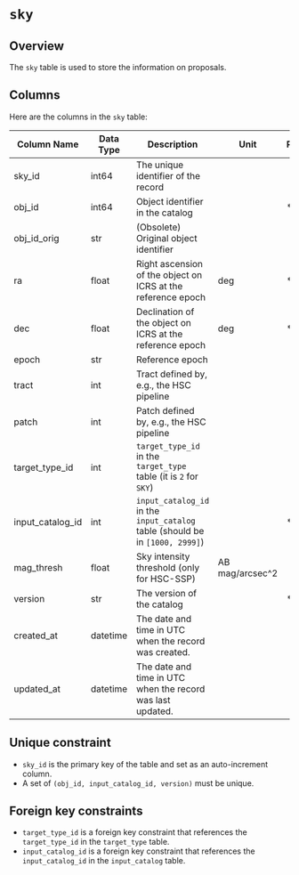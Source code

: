 # `sky`

## Overview

The `sky` table is used to store the information on proposals.

## Columns

Here are the columns in the `sky` table:

| Column Name      | Data Type | Description                                                                   | Unit            | Required | Default |
|------------------|-----------|-------------------------------------------------------------------------------|-----------------|----------|---------|
| sky_id           | int64     | The unique identifier of the record                                           |                 |          |         |
| obj_id           | int64     | Object identifier in the catalog                                              |                 | *        |         |
| obj_id_orig      | str       | (Obsolete) Original object identifier                                         |                 |          |         |
| ra               | float     | Right ascension of the object on ICRS at the reference epoch                  | deg             | *        |         |
| dec              | float     | Declination of the object on ICRS at the reference epoch                      | deg             | *        |         |
| epoch            | str       | Reference epoch                                                               |                 |          | J2000.0 |
| tract            | int       | Tract defined by, e.g., the HSC pipeline                                      |                 |          |         |
| patch            | int       | Patch defined by, e.g., the HSC pipeline                                      |                 |          |         |
| target_type_id   | int       | `target_type_id` in the `target_type` table (it is `2` for `SKY`)             |                 |          | 2       |
| input_catalog_id | int       | `input_catalog_id` in the `input_catalog` table (should be in `[1000, 2999]`) |                 | *        |         |
| mag_thresh       | float     | Sky intensity threshold (only for HSC-SSP)                                    | AB mag/arcsec^2 |          |         |
| version          | str       | The version of the catalog                                                    |                 | *        |         |
| created_at       | datetime  | The date and time in UTC when the record was created.                         |                 |          |         |
| updated_at       | datetime  | The date and time in UTC when the record was last updated.                    |                 |          |         |

[^1]: Required when inserted by using the [CLI tool](../reference/cli.md) or equivalent functions.

## Unique constraint

- `sky_id` is the primary key of the table and set as an auto-increment column.
- A set of `(obj_id, input_catalog_id, version)` must be unique.

## Foreign key constraints

- `target_type_id` is a foreign key constraint that references the `target_type_id` in the `target_type` table.
- `input_catalog_id` is a foreign key constraint that references the `input_catalog_id` in the `input_catalog` table.

